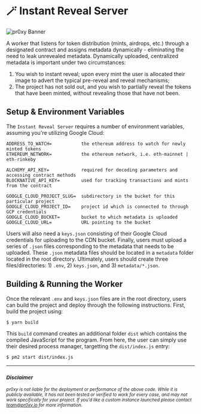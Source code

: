 # 🪄 Instant Reveal Server

![pr0xy Banner](https://cdn.pr0xy.io/branding/pr0xy-github-banner.png)

A worker that listens for token distribution (mints, airdrops, etc.) through a designated contract and assigns metadata dynamically - eliminating the need to leak unrevealed metadata. Dynamically uploaded, centralized metadata is important under two circumstances:

1. You wish to instant reveal; upon every mint the user is allocated their image to advert the typical pre-reveal and reveal mechanisms;
2. The project has not sold out, and you wish to partially reveal the tokens that have been minted, without revealing those that have not been.

## Setup & Environment Variables

The `Instant Reveal Server` requires a number of environment variables, assuming you're utilizing Google Cloud:

```env
ADDRESS_TO_WATCH=           the ethereum address to watch for newly minted tokens
ETHEREUM_NETWORK=           the ethereum network, i.e. eth-mainnet | eth-rinkeby

ALCHEMY_API_KEY=            required for decoding parameters and accessing contract methods
BLOCKNATIVE_API_KEY=        used for tracking transactions and mints from the contract

GOOGLE_CLOUD_PROJECT_SLUG=  subdirectory in the bucket for this particular project
GOOGLE_CLOUD_PROJECT_ID=    project id which is connected to through GCP credentials
GOOGLE_CLOUD_BUCKET=        bucket to which metadata is uploaded
GOOGLE_CLOUD_URL=           URL pointing to the bucket
```

Users will also need a `keys.json` consisting of their Google Cloud credentials for uploading to the CDN bucket. Finally, users must upload a series of `.json` files corresponding to the metadata that needs to be uploaded. These `.json` metadata files should be located in a `metadata` folder located in the root directory. Ultimately, users should create three files/directories: 1) `.env`, 2) `keys.json`, and 3) `metadata/*.json`.

## Building & Running the Worker

Once the relevant `.env` and `keys.json` files are in the root directory, users can build the project and deploy through the following instructions. First, build the project using:

```bash
$ yarn build
```

This `build` command creates an additional folder `dist` which contains the compiled JavaScript for the program. From here, the user can simply use their desired process manager, targetting the `dist/index.js` entry:

```bash
$ pm2 start dist/index.js
```

---

### <sub>_**Disclaimer**_</sub>

<sub>_pr0xy is not liable for the deployment or performance of the above code. While it is publicly available, it has not been tested or verified to work for every case, and may not work specifically for your project. If you'd like a custom instance launched please contact [team@pr0xy.io](mailto:team@pr0xy.io) for more information._</sub>
